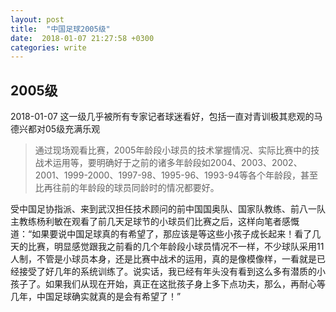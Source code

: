 ```yaml
---
layout: post
title:  "中国足球2005级"
date:  2018-01-07 21:27:58 +0300
categories: write
---
```


2005级
-

2018-01-07 这一级几乎被所有专家记者球迷看好，包括一直对青训极其悲观的马德兴都对05级充满乐观

>通过现场观看比赛，2005年龄段小球员的技术掌握情况、实际比赛中的技战术运用等，要明确好于之前的诸多年龄段如2004、2003、2002、2001、1999-2000、1997-98、1995-96、1993-94等各个年龄段，甚至比再往前的年龄段的球员同龄时的情况都要好。
>
受中国足协指派、来到武汉担任技术顾问的前中国国奥队、国家队教练、前八一队主教练杨利敏在观看了前几天足球节的小球员们比赛之后，这样向笔者感慨道：“如果要说中国足球真的有希望了，那应该是等这些小孩子成长起来！看了几天的比赛，明显感觉跟我之前看的几个年龄段小球员情况不一样，不少球队采用11人制，不管是小球员本身，还是比赛中战术的运用，真的是像模像样，一看就是已经接受了好几年的系统训练了。说实话，我已经有年头没有看到这么多有潜质的小孩子了。如果我们从现在开始，真正在这批孩子身上多下点功夫，那么，再耐心等几年，中国足球确实就真的是会有希望了！”



<!--end-->
